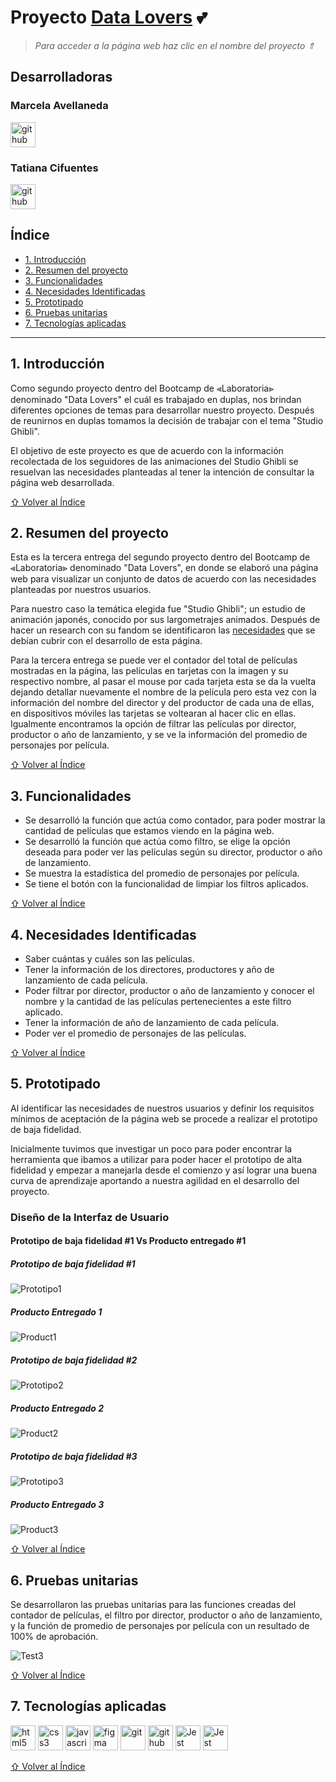 # Proyecto [Data Lovers](https://taciga30.github.io/DEV011-data-lovers/src) :two_hearts:
 > *Para acceder a la página web haz clic en el nombre del proyecto ⇑*

## Desarrolladoras 

### Marcela Avellaneda 
<a href="https://github.com/marcescala" target="_blank" rel="noreferrer"> <img src="https://upload.wikimedia.org/wikipedia/commons/a/ae/Github-desktop-logo-symbol.svg" alt="github" width="40" height="40"/> </a> 

### Tatiana Cifuentes 
<a href="https://github.com/taciga30" target="_blank" rel="noreferrer"> <img src="https://upload.wikimedia.org/wikipedia/commons/a/ae/Github-desktop-logo-symbol.svg" alt="github" width="40" height="40"/> </a>


## Índice

* [1. Introducción](#1-introducción)
* [2. Resumen del proyecto](#2-resumen-del-proyecto)
* [3. Funcionalidades](#3-funcionalidades)
* [4. Necesidades Identificadas](#4-necesidades-identificadas)
* [5. Prototipado](#5-prototipado)
* [6. Pruebas unitarias](#6-pruebas-unitarias)
* [7. Tecnologías aplicadas](#7-tecnologías-aplicadas)

***
## 1. Introducción

Como segundo proyecto dentro del Bootcamp de ⪡Laboratoria⪢ denominado "Data Lovers" el cuál es trabajado en duplas, nos brindan diferentes opciones de temas para desarrollar nuestro proyecto. Después de reunirnos en duplas tomamos la decisión de trabajar con el tema "Studio Ghibli".

El objetivo de este proyecto es que de acuerdo con la información recolectada de los seguidores de las animaciones del Studio Ghibli se resuelvan las necesidades planteadas al tener la intención de consultar la página web desarrollada.

[⇧ Volver al Índice](#índice)

## 2. Resumen del proyecto

Esta es la tercera entrega del segundo proyecto dentro del Bootcamp de ⪡Laboratoria⪢ denominado "Data Lovers", en donde se elaboró una página web para visualizar un conjunto de datos de acuerdo con las necesidades planteadas por nuestros usuarios. 

Para nuestro caso la temática elegida fue "Studio Ghibli"; un estudio de animación japonés, conocido por sus largometrajes
animados. Después de hacer un research con su fandom se identificaron las [necesidades](#4-Necesidades-Identificadas) que se debían cubrir con el desarrollo de esta página.

Para la tercera entrega se puede ver el contador del total de películas mostradas en la página, las películas en tarjetas con la imagen y su respectivo nombre, al pasar el mouse por cada tarjeta esta se da la vuelta dejando detallar nuevamente el nombre de la película pero esta vez con la información del nombre del director y del productor de cada una de ellas, en dispositivos móviles las tarjetas se voltearan al hacer clic en ellas. Igualmente encontramos la opción de filtrar las películas por director, productor o año de lanzamiento, y se ve la información del promedio de personajes por película.

[⇧ Volver al Índice](#índice)

## 3. Funcionalidades

* Se desarrolló la función que actúa como contador, para poder mostrar la cantidad de películas que estamos viendo en la página web.
* Se desarrolló la función que actúa como filtro, se elige la opción deseada para poder ver las películas según su director, productor o año de lanzamiento. 
* Se muestra la estadística del promedio de personajes por película.
* Se tiene el botón con la funcionalidad de limpiar los filtros aplicados.

[⇧ Volver al Índice](#índice)

## 4. Necesidades Identificadas

* Saber cuántas y cuáles son las películas.
* Tener la información de los directores, productores y año de lanzamiento de cada película.
* Poder filtrar por director, productor o año de lanzamiento y conocer el nombre y la cantidad de las películas pertenecientes a este filtro aplicado.
* Tener la información de año de lanzamiento de cada película.
* Poder ver el promedio de personajes de las películas.

[⇧ Volver al Índice](#índice)

## 5. Prototipado

Al identificar las necesidades de nuestros usuarios y definir los requisitos mínimos de aceptación de la página web se procede a realizar el prototipo de baja fidelidad.

Inicialmente tuvimos que investigar un poco para poder encontrar la herramienta que ibamos a utilizar para poder hacer el prototipo de alta fidelidad y empezar a manejarla desde el comienzo y así lograr una buena curva de aprendizaje aportando a nuestra agilidad en el desarrollo del proyecto.

### Diseño de la Interfaz de Usuario

#### Prototipo de baja fidelidad #1 Vs Producto entregado #1

##### Prototipo de baja fidelidad #1
![Prototipo1](/src/images/Pb1.png)
##### Producto Entregado 1 
![Product1](/src/images/Product1.png)
##### Prototipo de baja fidelidad #2
![Prototipo2](/src/images/Pb2.png)
##### Producto Entregado 2 
![Product2](/src/images/Product2.png)
##### Prototipo de baja fidelidad #3
![Prototipo3](/src/images/Pb3.png)
##### Producto Entregado 3
![Product3](/src/images/Product3.png)

[⇧ Volver al Índice](#índice)

<!-- ##### Prototipo de alta fidelidad -->

<!-- ### Feddback -->

<!-- #### Testeos de usabilidad

Durante el reto deberás hacer _tests_ de usabilidad con distintos usuarios,
y con base en los resultados, deberás iterar tus diseños. Cuéntanos
qué problemas de usabilidad detectaste a través de los _tests_ y cómo los
mejoraste en tu propuesta final. -->

## 6. Pruebas unitarias

Se desarrollaron las pruebas unitarias para las funciones creadas del contador de películas, el filtro por director, productor o año de lanzamiento, y la función de promedio de personajes por película con un resultado de 100% de aprobación.

![Test3](/src/images/Test3.png)

[⇧ Volver al Índice](#índice)

## 7. Tecnologías aplicadas

<img src="https://raw.githubusercontent.com/devicons/devicon/master/icons/html5/html5-original-wordmark.svg" alt="html5" width="40" height="40"/> <img src="https://raw.githubusercontent.com/devicons/devicon/master/icons/css3/css3-original-wordmark.svg" alt="css3" width="40" height="40"/> <img src="https://raw.githubusercontent.com/devicons/devicon/master/icons/javascript/javascript-original.svg" alt="javascript" width="40" height="40"/> <img src="https://www.vectorlogo.zone/logos/figma/figma-icon.svg" alt="figma" width="40" height="40"/> <img src="https://www.vectorlogo.zone/logos/git-scm/git-scm-icon.svg" alt="git" width="40" height="40"/> <img src="https://upload.wikimedia.org/wikipedia/commons/a/ae/Github-desktop-logo-symbol.svg" alt="github" width="40" height="40"/> <img src="https://cdn.freebiesupply.com/logos/large/2x/jest-logo-png-transparent.png" alt="Jest" width="40" height="40"/>
<img src="https://cdn.freebiesupply.com/logos/large/2x/nodejs-icon-logo-png-transparent.png" alt="Jest" width="40" height="40"/>

[⇧ Volver al Índice](#índice)
